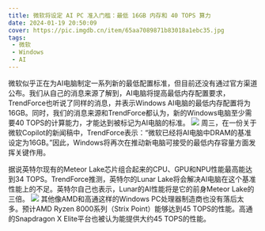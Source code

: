 ```yaml
---
title: 微软将设定 AI PC 准入门槛：最低 16GB 内存和 40 TOPS 算力
date: 2024-01-19 20:50:09
cover: https://pic.imgdb.cn/item/65aa7089871b83018a1ebc35.jpg
tags:
 - 微软
 - Windows
 - AI
---
```


微软似乎正在为AI电脑制定一系列新的最低配置标准，但目前还没有通过官方渠道公布。我们从自己的消息来源了解到，AI电脑将提高最低内存配置要求，TrendForce也听说了同样的消息，并表示Windows AI电脑的最低内存配置将为16GB。同时，我们的消息来源和TrendForce都认为，新的Windows电脑至少需要40 TOPS的计算能力，才能达到被标记为AI电脑的标准。
![](https://pic.imgdb.cn/item/659d4a27871b83018aa621ec.jpg)
周三，在一份关于微软Copilot的新闻稿中，TrendForce表示：“微软已经将AI电脑中DRAM的基准设定为16GB。”因此，Windows将再次在推动新电脑可接受的最低内存容量方面发挥关键作用。

据说英特尔现有的Meteor Lake芯片组合起来的CPU、GPU和NPU性能最高能达到34 TOPS。TrendForce推测，英特尔的Lunar Lake将会解决AI电脑在这个基准性能上的不足。英特尔自己也表示，Lunar的AI性能将是它的前身Meteor Lake的三倍。
![](https://pic.imgdb.cn/item/65aa7089871b83018a1ebc35.jpg)
其他像AMD和高通这样的Windows PC处理器制造商也没有落后太多。预计AMD Ryzen 8000系列（Strix Point）能够达到45 TOPS的性能。高通的Snapdragon X Elite平台也被认为能提供大约45 TOPS的性能。
